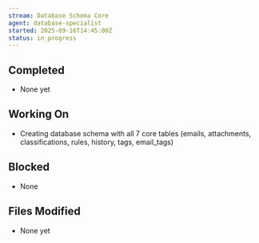 ```yaml
---
stream: Database Schema Core
agent: database-specialist
started: 2025-09-16T14:45:00Z
status: in_progress
---
```


## Completed
- None yet

## Working On
- Creating database schema with all 7 core tables (emails, attachments, classifications, rules, history, tags, email_tags)

## Blocked
- None

## Files Modified
- None yet